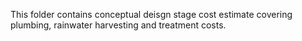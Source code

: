 This folder contains conceptual deisgn stage cost estimate covering plumbing, rainwater harvesting and treatment costs.
